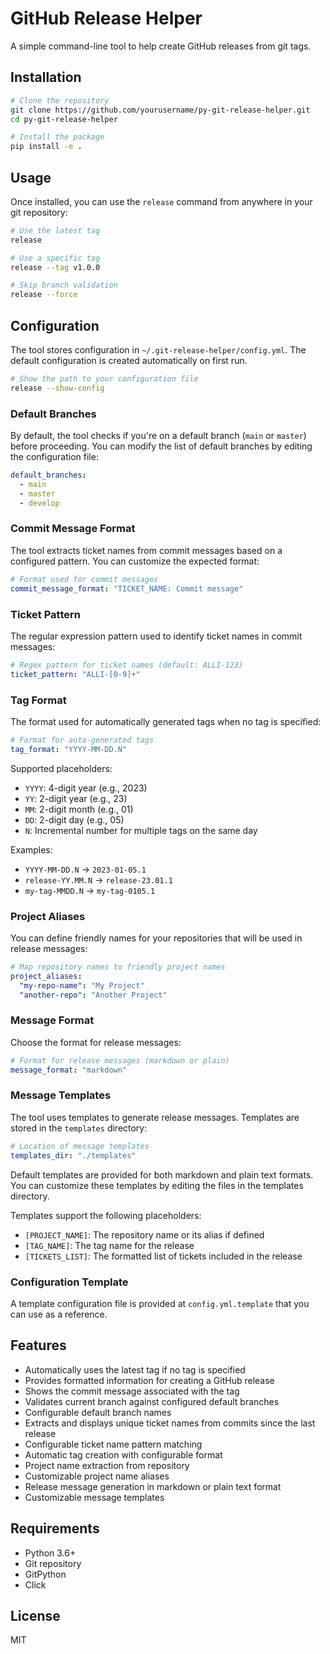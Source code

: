 # GitHub Release Helper

A simple command-line tool to help create GitHub releases from git tags.

## Installation

```bash
# Clone the repository
git clone https://github.com/yourusername/py-git-release-helper.git
cd py-git-release-helper

# Install the package
pip install -e .
```

## Usage

Once installed, you can use the `release` command from anywhere in your git repository:

```bash
# Use the latest tag
release

# Use a specific tag
release --tag v1.0.0

# Skip branch validation
release --force
```

## Configuration

The tool stores configuration in `~/.git-release-helper/config.yml`. The default configuration is created automatically on first run.

```bash
# Show the path to your configuration file
release --show-config
```

### Default Branches

By default, the tool checks if you're on a default branch (`main` or `master`) before proceeding. You can modify the list of default branches by editing the configuration file:

```yaml
default_branches:
  - main
  - master
  - develop
```

### Commit Message Format

The tool extracts ticket names from commit messages based on a configured pattern. You can customize the expected format:

```yaml
# Format used for commit messages
commit_message_format: "TICKET_NAME: Commit message"
```

### Ticket Pattern

The regular expression pattern used to identify ticket names in commit messages:

```yaml
# Regex pattern for ticket names (default: ALLI-123)
ticket_pattern: "ALLI-[0-9]+"
```

### Tag Format

The format used for automatically generated tags when no tag is specified:

```yaml
# Format for auto-generated tags
tag_format: "YYYY-MM-DD.N"
```

Supported placeholders:
- `YYYY`: 4-digit year (e.g., 2023)
- `YY`: 2-digit year (e.g., 23)
- `MM`: 2-digit month (e.g., 01)
- `DD`: 2-digit day (e.g., 05)
- `N`: Incremental number for multiple tags on the same day

Examples:
- `YYYY-MM-DD.N` → `2023-01-05.1`
- `release-YY.MM.N` → `release-23.01.1`
- `my-tag-MMDD.N` → `my-tag-0105.1`

### Project Aliases

You can define friendly names for your repositories that will be used in release messages:

```yaml
# Map repository names to friendly project names
project_aliases:
  "my-repo-name": "My Project"
  "another-repo": "Another Project"
```

### Message Format

Choose the format for release messages:

```yaml
# Format for release messages (markdown or plain)
message_format: "markdown"
```

### Message Templates

The tool uses templates to generate release messages. Templates are stored in the `templates` directory:

```yaml
# Location of message templates
templates_dir: "./templates"
```

Default templates are provided for both markdown and plain text formats. You can customize these templates by editing the files in the templates directory.

Templates support the following placeholders:
- `[PROJECT_NAME]`: The repository name or its alias if defined
- `[TAG_NAME]`: The tag name for the release
- `[TICKETS_LIST]`: The formatted list of tickets included in the release

### Configuration Template

A template configuration file is provided at `config.yml.template` that you can use as a reference.

## Features

- Automatically uses the latest tag if no tag is specified
- Provides formatted information for creating a GitHub release
- Shows the commit message associated with the tag
- Validates current branch against configured default branches
- Configurable default branch names
- Extracts and displays unique ticket names from commits since the last release
- Configurable ticket name pattern matching
- Automatic tag creation with configurable format
- Project name extraction from repository
- Customizable project name aliases
- Release message generation in markdown or plain text format
- Customizable message templates

## Requirements

- Python 3.6+
- Git repository
- GitPython
- Click

## License

MIT